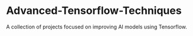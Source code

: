 # Advanced-Tensorflow-Techniques
A collection of projects focused on improving AI models using Tensorflow. 

